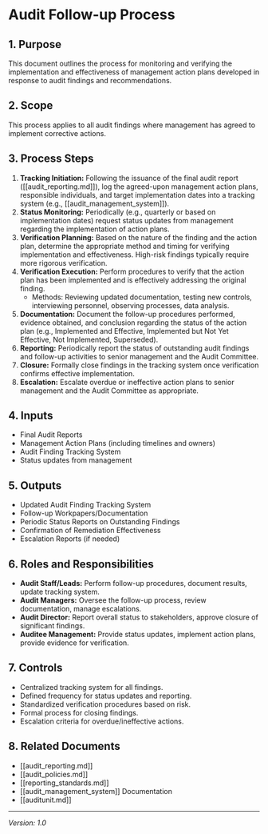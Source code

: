 # Audit Follow-up Process

## 1. Purpose
This document outlines the process for monitoring and verifying the implementation and effectiveness of management action plans developed in response to audit findings and recommendations.

## 2. Scope
This process applies to all audit findings where management has agreed to implement corrective actions.

## 3. Process Steps
1.  **Tracking Initiation:** Following the issuance of the final audit report ([[audit_reporting.md]]), log the agreed-upon management action plans, responsible individuals, and target implementation dates into a tracking system (e.g., [[audit_management_system]]).
2.  **Status Monitoring:** Periodically (e.g., quarterly or based on implementation dates) request status updates from management regarding the implementation of action plans.
3.  **Verification Planning:** Based on the nature of the finding and the action plan, determine the appropriate method and timing for verifying implementation and effectiveness. High-risk findings typically require more rigorous verification.
4.  **Verification Execution:** Perform procedures to verify that the action plan has been implemented and is effectively addressing the original finding.
    *   Methods: Reviewing updated documentation, testing new controls, interviewing personnel, observing processes, data analysis.
5.  **Documentation:** Document the follow-up procedures performed, evidence obtained, and conclusion regarding the status of the action plan (e.g., Implemented and Effective, Implemented but Not Yet Effective, Not Implemented, Superseded).
6.  **Reporting:** Periodically report the status of outstanding audit findings and follow-up activities to senior management and the Audit Committee.
7.  **Closure:** Formally close findings in the tracking system once verification confirms effective implementation.
8.  **Escalation:** Escalate overdue or ineffective action plans to senior management and the Audit Committee as appropriate.

## 4. Inputs
- Final Audit Reports
- Management Action Plans (including timelines and owners)
- Audit Finding Tracking System
- Status updates from management

## 5. Outputs
- Updated Audit Finding Tracking System
- Follow-up Workpapers/Documentation
- Periodic Status Reports on Outstanding Findings
- Confirmation of Remediation Effectiveness
- Escalation Reports (if needed)

## 6. Roles and Responsibilities
- **Audit Staff/Leads:** Perform follow-up procedures, document results, update tracking system.
- **Audit Managers:** Oversee the follow-up process, review documentation, manage escalations.
- **Audit Director:** Report overall status to stakeholders, approve closure of significant findings.
- **Auditee Management:** Provide status updates, implement action plans, provide evidence for verification.

## 7. Controls
- Centralized tracking system for all findings.
- Defined frequency for status updates and reporting.
- Standardized verification procedures based on risk.
- Formal process for closing findings.
- Escalation criteria for overdue/ineffective actions.

## 8. Related Documents
- [[audit_reporting.md]]
- [[audit_policies.md]]
- [[reporting_standards.md]]
- [[audit_management_system]] Documentation
- [[auditunit.md]]

---
*Version: 1.0* 